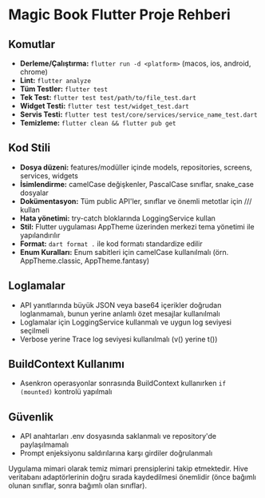 # Magic Book Flutter Proje Rehberi

## Komutlar
- **Derleme/Çalıştırma:** `flutter run -d <platform>` (macos, ios, android, chrome)
- **Lint:** `flutter analyze`
- **Tüm Testler:** `flutter test`
- **Tek Test:** `flutter test test/path/to/file_test.dart`
- **Widget Testi:** `flutter test test/widget_test.dart`
- **Servis Testi:** `flutter test test/core/services/service_name_test.dart`
- **Temizleme:** `flutter clean && flutter pub get`

## Kod Stili
- **Dosya düzeni:** features/modüller içinde models, repositories, screens, services, widgets
- **İsimlendirme:** camelCase değişkenler, PascalCase sınıflar, snake_case dosyalar
- **Dokümentasyon:** Tüm public API'ler, sınıflar ve önemli metotlar için /// kullan
- **Hata yönetimi:** try-catch bloklarında LoggingService kullan
- **Stil:** Flutter uygulaması AppTheme üzerinden merkezi tema yönetimi ile yapılandırılır
- **Format:** `dart format .` ile kod formatı standardize edilir
- **Enum Kuralları:** Enum sabitleri için camelCase kullanılmalı (örn. AppTheme.classic, AppTheme.fantasy)

## Loglamalar
- API yanıtlarında büyük JSON veya base64 içerikler doğrudan loglanmamalı, bunun yerine anlamlı özet mesajlar kullanılmalı
- Loglamalar için LoggingService kullanmalı ve uygun log seviyesi seçilmeli
- Verbose yerine Trace log seviyesi kullanılmalı (v() yerine t())

## BuildContext Kullanımı
- Asenkron operasyonlar sonrasında BuildContext kullanırken `if (mounted)` kontrolü yapılmalı

## Güvenlik
- API anahtarları .env dosyasında saklanmalı ve repository'de paylaşılmamalı
- Prompt enjeksiyonu saldırılarına karşı girdiler doğrulanmalı

Uygulama mimari olarak temiz mimari prensiplerini takip etmektedir. Hive veritabanı adaptörlerinin doğru sırada kaydedilmesi önemlidir (önce bağımlı olunan sınıflar, sonra bağımlı olan sınıflar).